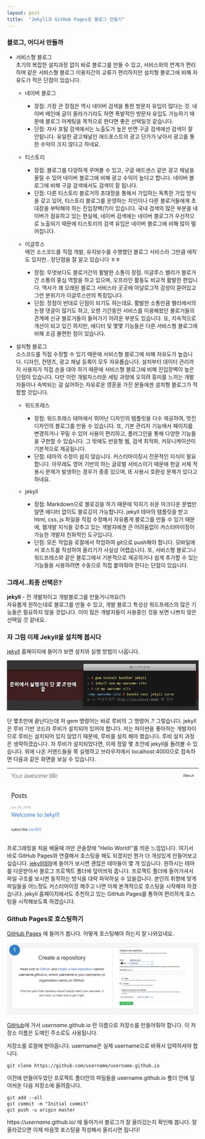 ```yaml
---
layout: post
title:  "Jekyll과 GitHub Pages로 블로그 만들기"
---
```



### 블로그, 어디서 만들까

- 서비스형 블로그  
  초기의 복잡한 설치과정 없이 바로 블로그를 만들 수 있고, 서비스와의 연계가 편리하며 같은 서비스형 블로그 이용자간의 교류가 편리하지만 설치형 블로그에 비해 자유도가 적은 단점이 있습니다.

  - 네이버 블로그
    - 장점: 가장 큰 장점은 역시 네이버 검색을 통한 방문자 유입이 많다는 것. 네이버 메인에 글이 올라가기라도 하면 폭발적인 방문자 유입도 가능하기 때문에 블로그 마케팅을 목적으로 한다면 좋은 선택일것 같습니다.
    - 단점: 자사 포털 검색에서는 노출도가 높은 반면 구글 검색에선 검색이 잘 안됩니다. 유일한 광고채널인 애드포스트의 광고 단가가 낮아서 광고를 통한 수익이 크지 않다고 하네요.

  - 티스토리
    - 장점: 블로그를 다양하게 꾸며볼 수 있고, 구글 애드센스 같은 광고 채널을 올릴 수 있어 네이버 블로그에 비해 광고 수익이 높다고 합니다. 네이버 블로그에 비해 구글 검색에서도 검색이 잘 됩니다.
    - 단점: 다른 티스토리 블로거의 초대장을 통해서 가입하는 독특한 가입 방식을 갖고 있어, 티스토리 블로그를 운영하는 지인이나 다른 블로거들에게 초대장을 부탁해야 하는 진입장벽(?)이 있습니다. 국내 검색의 많은 부분을 네이버가 점유하고 있는 현실에, 네이버 검색에는 네이버 블로그가 우선적으로 노출되기 때문에 티스토리의 검색 유입은 네이버 블로그에 비해 많이 떨어집니다.

  - 이글루스  
    메인 소스코드를 직접 개발, 유지보수를 수행했던 블로그 서비스라 그만큼 애착도 있지만.. 장단점을 잘 알고 있습니다 ㅎㅎ
    - 장점: 무엇보다도 블로거간의 활발한 소통이 장점. 이글루스 밸리가 블로거간 소통의 중심 역할을 하고 있으며, 오프라인 활동도 비교적 활발한 편입니다. 역사가 꽤 오래된 블로그 서비스라 곳곳에 아날로그적 감성이 묻어있고 그런 분위기가 이글루스만의 특징입니다.
    - 단점: 장점이 반대로 단점이 되기도 하는데요. 활발한 소통만큼 밸리에서의 논쟁 댓글이 많기도 하고, 오랜 기간동안 서비스를 이용해왔던 블로거들의 관계에 신규 블로거들이 들어가기 어려운 부분도 있습니다. 또, 지속적으로 개선이 되고 있긴 하지만, 에디터 및 몇몇 기능들은 다른 서비스형 블로그에 비해 조금 불편한 점이 있습니다.

- 설치형 블로그  
  소스코드를 직접 수정할 수 있기 때문에 서비스형 블로그에 비해 자유도가 높습니다. 디자인, 컨텐츠, 광고 채널 등록이 모두 자유롭습니다. 설치부터 데이터 관리까지 사용자가 직접 손을 대야 하기 때문에 서비스형 블로그에 비해 진입장벽이 높은 단점이 있습니다. 다만 이런 개발자스러운 세팅 과정에 오히려 흥미를 느끼는 개발자들이나 속박되는 걸 싫어하는 자유로운 영혼을 가진 분들에겐 설치형 블로그가 적합할 것입니다.

  - 워드프레스
    - 장점: 워드프레스 테마에서 뛰어난 디자인의 템플릿을 다수 제공하여, 멋진 디자인의 블로그를 만들 수 있습니다. 또, 기본 관리자 기능에서 페이지를 변경하거나 꾸밀 수 있어 사용이 편리하고, 플러그인을 통해 다양한 기능들을 구현할 수 있습니다. 그 밖에도 반응형 웹, 검색 최적화, 커뮤니케이션이 기본적으로 제공됩니다.
    - 단점: 테마의 수정이 쉽지 않습니다. 커스터마이징시 전문적인 지식이 필요합니다. 아무래도 영어 기반의 하는 글로벌 서비스이기 때문에 한글 서체 적용시 문제가 발생하는 경우가 종종 있으며, IE 사용시 호환성 문제가 있다고 하네요.

  - jekyll
    - 장점: Markdown으로 블로깅을 하기 때문에 익히기 쉬운 마크다운 문법만 알면 에디터 없이도 블로깅이 가능합니다. jekyll 테마의 템플릿을 받고 html, css, js 파일을 직접 수정해서 자유롭게 블로그를 만들 수 있기 때문에, 웹개발 지식을 갖추고 있는 개발자에겐 큰 어려움없이 커스터마이징이 가능한 개발자 친화적인 도구입니다.
    - 단점: 모든 작업을 로컬에서 작업하여 git으로 push해야 합니다. 모바일에서 포스트를 작성하여 올리기가 사실상 어렵습니다. 또, 서비스형 블로그나 워드프레스와 같은 블로그에서 기본적으로 제공하거나 쉽게 추가할 수 있는 기능들을 사용하려면 수동으로 직접 붙여줘야 한다는 단점이 있습니다.


### 그래서..최종 선택은?
__jekyll__ - 전 개발자이고 개발블로그를 만들거니까요(?)  
자유롭게 원하는대로 블로그를 만들 수 있고, 개발 블로그 특성상 워드프레스의 많은 기능들은 필요하지 않을 것입니다. 이미 많은 개발자들이 사용중인 것을 보면 나쁘지 않은 선택일 것 같네요.


### 자 그럼 이제 Jekyll을 설치해 봅시다
[jekyll](https://jekyllrb-ko.github.io/) 홈페이지에 들어가 보면 설치와 실행 방법이 나옵니다.


![jekyll 다운로드](/img/posts/makeblogwithjekyll/jekyll_install.PNG)


단 몇초만에 끝난다는데 저 gem 명령어는 바로 루비의 그 명령어..? 그렇습니다. jekyll은 루비 기반 코드라 루비가 설치되어 있어야 합니다. 저는 파이썬을 좋아하는 개발자이므로 루비는 설치되어 있지 않았기 때문에, 루비를 설치 해야 했습니다. 루비 설치 과정은 생략하겠습니다. 자 루비가 설치되었다면, 이제 정말 몇 초안에 jekyll을 돌려볼 수 있습니다. 위에 나온 커맨드들을 쭉 실행하고 브라우저에서 localhost:4000으로 접속하면 다음과 같은 화면을 보실 수 있습니다.


![jekyll 실행](/img/posts/makeblogwithjekyll/jekyll_serve.PNG)


프로그래밍을 처음 배울때 까만 콘솔창에 "Hello World!"를 띄운 느낌입니다. 여기서 바로 GitHub Pages와 연결해서 호스팅을 해도 되겠지만 뭔가 더 개성있게 만들어보고 싶습니다. [jekyll테마](http://jekyllthemes.org/)에 들어가 보시면 괜찮은 테마들이 몇 개 있습니다. 원하시는 테마를 다운받아서 블로그 프로젝트 폴더에 덮어씌워 줍니다. 프로젝트 폴더에 들어가셔서 파일 구조를 보시면 동작하는 방식을 대략 파악하실 수 있을겁니다. 본인의 취향에 맞게 파일들을 어느정도 커스터마이징 해주고 나면 이제 본격적으로 호스팅을 시작해야 하겠습니다. jekyll 홈페이지에서도 추천하고 있는 GitHub Pages를 통하여 편리하게 호스팅을 시작해보도록 하겠습니다.


### Github Pages로 호스팅하기
[GitHub Pages](https://pages.github.com/) 에 들어가 봅니다. 어떻게 호스팅해야 하는지 잘 나와있네요.


![GitHub Pages 1](/img/posts/makeblogwithjekyll/github_pages_1.PNG)


[GitHub](https://github.com/)에 가서 _username_.github.io 란 이름으로 저장소를 만들어줘야 합니다. 이 저장소 이름은 도메인 주소로도 사용됩니다.

저장소를 로컬에 받아옵니다. username은 실제 username으로 바꿔서 입력하셔야 합니다.  

    git clone https://github.com/username/username.github.io

이전에 만들어두었던 프로젝트 폴더안의 파일들을 username.github.io 폴더 안에 덮어씌운 다음 저장소에 올려줍니다.  

    git add --all  
    git commit -m "Initial commit"  
    git push -u origin master

https://_username_.github.io/ 에 들어가서 블로그가 잘 올라갔는지 확인해 봅니다. 잘 올라갔으면 이제 마음껏 포스팅을 작성해서 올리시면 됩니다!
